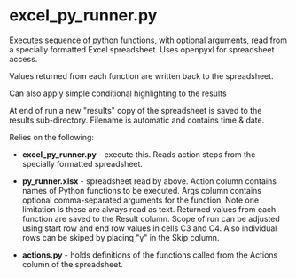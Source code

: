 # excel_py_runner.py

Executes sequence of python functions, with optional arguments,
read from a specially formatted Excel spreadsheet.
Uses openpyxl for spreadsheet access.

Values returned from each function are written back to the spreadsheet.

Can also apply simple conditional highlighting to the results

At end of run a new "results" copy of the spreadsheet is saved to the results sub-directory. Filename is automatic and contains time & date.

Relies on the following:

- **excel_py_runner.py** - execute this. Reads action steps from the specially formatted spreadsheet.

- **py_runner.xlsx** - spreadsheet read by above. Action column contains names of Python functions to be executed.
Args column contains optional comma-separated arguments for the function.
Note one limitation is these are always read as text. Returned values from each function are saved to the Result column.
Scope of run can be adjusted using start row and end row values in cells C3 and C4.
Also individual rows can be skiped by placing "y" in the Skip column.

- **actions.py** - holds definitions of the functions called from the Actions column of the spreadsheet.
